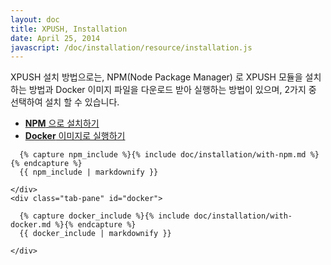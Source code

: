 ```yaml
---
layout: doc
title: XPUSH, Installation
date: April 25, 2014
javascript: /doc/installation/resource/installation.js
---
```


XPUSH 설치 방법으로는,
NPM(Node Package Manager) 로 XPUSH 모듈을 설치하는 방법과
Docker 이미지 파일을 다운로드 받아 실행하는 방법이 있으며,
2가지 중 선택하여 설치 할 수 있습니다.

<ul id="tabs" class="nav nav-tabs" data-tabs="tabs">
    <li class="active"><a href="#npm" data-toggle="tab"><b>NPM</b> 으로 설치하기</a></li>
    <li><a href="#docker" data-toggle="tab"><b>Docker</b> 이미지로 실행하기</a></li>
</ul>
<div id="my-tab-content" class="tab-content">
    <div class="tab-pane active" id="npm">

      {% capture npm_include %}{% include doc/installation/with-npm.md %}{% endcapture %}
      {{ npm_include | markdownify }}

    </div>
    <div class="tab-pane" id="docker">

      {% capture docker_include %}{% include doc/installation/with-docker.md %}{% endcapture %}
      {{ docker_include | markdownify }}

    </div>
</div>
